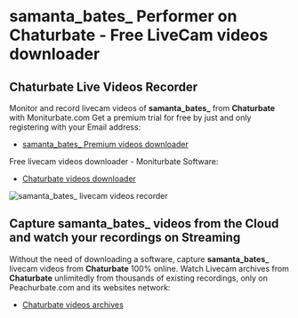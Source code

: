 # samanta_bates_ Performer on Chaturbate - Free LiveCam videos downloader

## Chaturbate Live Videos Recorder

Monitor and record livecam videos of **samanta_bates_** from **Chaturbate** with Moniturbate.com
Get a premium trial for free by just and only registering with your Email address:
* [samanta_bates_ Premium videos downloader](https://moniturbate.com/request-demo-licence-key.html)

Free livecam videos downloader - Moniturbate Software:
* [Chaturbate videos downloader](https://moniturbate.com/moniturbate-download-software.html)

![samanta_bates_ livecam videos recorder](https://peachurnet.com/templates/moniturbate-software.png)


## Capture samanta_bates_ videos from the Cloud and watch your recordings on Streaming

Without the need of downloading a software, capture **samanta_bates_** livecam videos from **Chaturbate** 100% online.
Watch Livecam archives from **Chaturbate** unlimitedly from thousands of existing recordings, only on Peachurbate.com and its websites network:
* [Chaturbate videos archives](https://peachurnet.com/)
